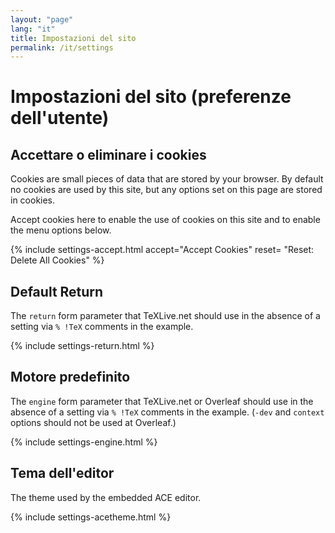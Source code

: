 ```yaml
---
layout: "page"
lang: "it"
title: Impostazioni del sito
permalink: /it/settings
---
```

# Impostazioni del sito (preferenze dell'utente)

## Accettare o eliminare i cookies

Cookies are small pieces of data that are stored by your browser.
By default no cookies are used by this site, but any options set on
this page are stored in cookies.

Accept cookies here to enable the use of cookies on this site and to
enable the menu options below.


{% include settings-accept.html 
   accept="Accept Cookies"
   reset= "Reset: Delete All Cookies"
%}

## Default Return
The `return` form parameter that TeXLive.net should use in the absence of a setting via `% !TeX` comments in the example.

{% include settings-return.html %}


## Motore predefinito
The `engine` form parameter that TeXLive.net or Overleaf should use in the absence of a setting via `% !TeX` comments in the example. (`-dev` and `context` options should not be used at Overleaf.)

{% include settings-engine.html %}


## Tema dell'editor
The theme used by the embedded ACE editor.

{% include settings-acetheme.html %}
